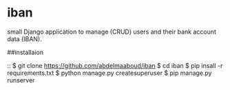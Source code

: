 # iban
small Django application to manage (CRUD) users and their bank account data (IBAN).

##installaion


::
    $ git clone https://github.com/abdelmaaboud/iban
    $ cd iban
    $ pip insall -r requirements.txt
    $ python manage.py createsuperuser
    $ pip manage.py runserver

